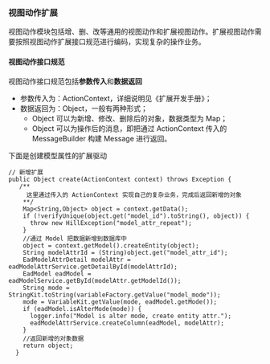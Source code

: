 ### 视图动作扩展

视图动作模块包括增、删、改等通用的视图动作和扩展视图动作。扩展视图动作需要按照视图动作扩展接口规范进行编码，实现复杂的操作业务。

#### 视图动作接口规范

视图动作接口规范包括**参数传入**和**数据返回**
- 参数传入为：ActionContext，详细说明见《扩展开发手册》；
- 数据返回为：Object，一般有两种形式；
  - Object 可以为新增、修改、删除后的对象，数据类型为 Map；
  - Object 可以为操作后的消息，即把通过 ActionContext 传入的 MessageBuilder 构建 Message 进行返回。

下面是创建模型属性的扩展驱动

```
// 新增扩展
public Object create(ActionContext context) throws Exception {
   /**
     这里通过传入的 ActionContext 实现自己的复杂业务，完成后返回新增的对象
    **/
    Map<String,Object> object = context.getData();
    if (!verifyUnique(object.get("model_id").toString(), object)) {
      throw new HillException("model_attr_repeat");
    }
    //通过 Model 把数据新增到数据库中
    object = context.getModel().createEntity(object);
    String modelAttrId = (String)object.get("model_attr_id");
    EadModelAttrDetail modelAttr = eadModelAttrService.getDetailById(modelAttrId);
    EadModel eadModel = eadModelService.getById(modelAttr.getModelId());
    String mode = StringKit.toString(variableFactory.getValue("model_mode"));
    mode = VariableKit.getValue(mode, eadModel.getMode());
    if (eadModel.isAlterMode(mode)) {
      logger.info("Model is alter mode, create entity attr.");
      eadModelAttrService.createColumn(eadModel, modelAttr);
    }
    //返回新增的对象数据
    return object;
  }

```
